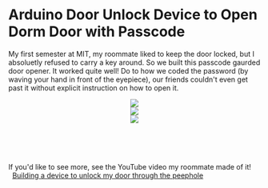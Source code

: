 # Arduino Door Unlock Device to Open Dorm Door with Passcode

My first semester at MIT, my roommate liked to keep the door locked, but I absoluetly refused to carry a key around. So we built this passcode gaurded door opener. It worked quite well! Do to how we coded the password (by waving your hand in front of the eyepiece), our friends couldn't even get past it without explicit instruction on how to open it. </br>
<p align="center">
  <img src="https://user-images.githubusercontent.com/85134229/151648954-b662695e-4c82-49c6-85ef-d56ead05ed38.png" /> </br>
  <img src="https://user-images.githubusercontent.com/85134229/151648955-864e7ff2-0ae7-4225-a31e-aa0400341029.png" /> </br>
  <img src="https://user-images.githubusercontent.com/85134229/151648957-ebf99834-aa24-42e4-91e1-b9eaad7c12df.png" />
</p>
</br>
</br>
</br>

If you'd like to see more, see the YouTube video my roommate made of it!</br>
&nbsp;
[Building a device to unlock my door through the peephole](https://www.youtube.com/watch?v=Daz3UvsgPgE)
